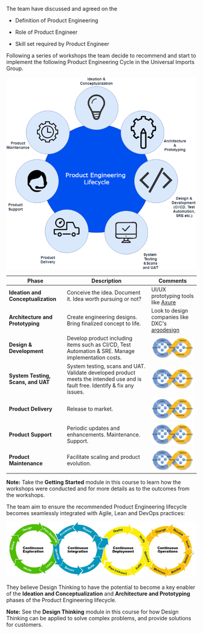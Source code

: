 The team have discussed and agreed on the

- Definition of Product Engineering

- Role of Product Engineer

- Skill set required by Product Engineer

Following a series of workshops the team decide to recommend and start to implement the following Product Engineering Cycle in the Universal Imports Group.

![Product Engineering Cycle](../../assets/online-pe-dojo/pe-introduction/productengineering-lifecycle.png)

| **Phase**                          | **Description**                                                                                                                | **Comments**                                                             |
|------------------------------------|--------------------------------------------------------------------------------------------------------------------------------|--------------------------------------------------------------------------|
| **Ideation and Conceptualization** | Conceive the idea. Document it. Idea worth pursuing or not?                                                                    | UI/UX prototyping tools like [Axure](https://www.axure.com/)             |
| **Architecture and Prototyping**   | Create engineering designs. Bring finalized concept to life.                                                                   | Look to design companies like DXC's [argodesign](http://argodesign.com/) |
| **Design & Development**           | Develop product including items such as CI/CD, Test Automation & SRE. Manage implementation costs.                                            | ![](../../assets/online-pe-dojo/pe-introduction/devopslifecycle.png) |
| **System Testing, Scans, and UAT** | System testing, scans and UAT. Validate developed product meets the intended use and is fault free. Identify & fix any issues. | ![](../../assets/online-pe-dojo/pe-introduction/devopslifecycle.png) |
| **Product Delivery**               | Release to market.                                                                                                             | ![](../../assets/online-pe-dojo/pe-introduction/devopslifecycle.png) |
| **Product Support**                | Periodic updates and enhancements. Maintenance. Support.                                                                       | ![](../../assets/online-pe-dojo/pe-introduction/devopslifecycle.png) |
| **Product Maintenance**            | Facilitate scaling and product evolution.                                                                                      | ![](../../assets/online-pe-dojo/pe-introduction/devopslifecycle.png) |

**Note:** Take the **Getting Started** module in this course to learn how the workshops were conducted and for more details as to the outcomes from the workshops.

The team aim to ensure the recommended Product Engineering lifecycle becomes seamlessly integrated with Agile, Lean and DevOps practices:

![](../../assets/online-pe-dojo/pe-getting-started/enterprise-best-practices.png)

They believe Design Thinking to have the potential to become a key enabler of the **Ideation and Conceptualization** and **Architecture and Prototyping** phases of the Product Engineering lifecycle.

**Note:** See the **Design Thinking** module in this course for how Design Thinking can be applied to solve complex problems, and provide solutions for customers.

